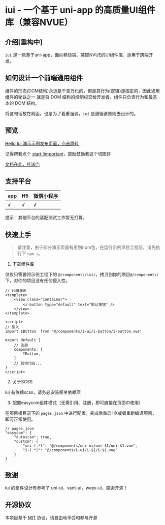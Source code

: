 # iui - 一个基于 uni-app 的高质量UI组件库（兼容NVUE）

## 介绍[重构中]

`iui` 是一款基于uni-app，面向移动端，兼顾NVUE的UI组件库，适用于跨端开发。

## 如何设计一个前端通用组件

组件的形态(DOM结构)永远是千变万化的，但是其行为(逻辑)是固定的，因此通用组件的秘诀之一
就是将 DOM 结构的控制权交给开发者，组件只负责行为和最基本的 DOM 结构。

将这句话放在前面，也是为了着重强调，`iui` 是遵循该原则去设计的。

## 预览

[Hello Iui 演示示例发布页面，点击跳转](https://dev.dcloud.net.cn/publish/app/preview?id=helloiui)

记得帮我点个 [start !important](https://github.com/JoeshuTT/hello-iui)，鼓励鼓励我这个切图仔

[文档在此，传送门](https://static-386415c0-10b5-4a03-a868-8fb41b9e886e.bspapp.com/docs/)

## 支持平台

app | H5 | 微信小程序
---|---|---
√  | √ | √

提示：其他平台的适配测试工作暂无打算。


## 快速上手

> 请注意，由于部分演示页面有用到npm包，在运行示例项目工程前，请先执行下 `npm i`。

1. 下载组件库

仅仅只需要将示例工程下的 `@/components/iui/`，拷贝到你的项目`@/components/`下，对你的项目没有任何侵入性。

```
// 代码演示
<template>
    <view class="container">
        <i-button type="default" text="默认按钮" />
    </view>
</template>

<script>
// 引入
import IButton  from '@/components/i-ui/i-button/i-button.vue'

export default {
    // 注册
    components: {
        IButton,
    }
    // 其他代码...
}
</script>
```

2. 关于SCSS

iui 有依赖scss，请务必安装相关依赖项

3. 配置easycom组件模式（无需引用、注册，即可直接在页面中使用）

在项目根目录下的 `pages.json` 中进行配置，完成后重启HX或者重新编译项目，即可正常使用。

```
// pages.json
"easycom": {
    "autoscan": true,
    "custom": {
        "uni-(.*)": "@/components/uni-ui/uni-$1/uni-$1.vue",
        "i-(.*)": "@/components/i-ui/i-$1/i-$1.vue"
    }
}
```

## 致谢

iui 的组件设计有参考了 uni-ui，vant-ui，weex-ui，感谢开源！

## 开源协议

本项目基于 [MIT](https://zh.wikipedia.org/wiki/MIT%E8%A8%B1%E5%8F%AF%E8%AD%89) 协议，请自由地享受和参与开源

